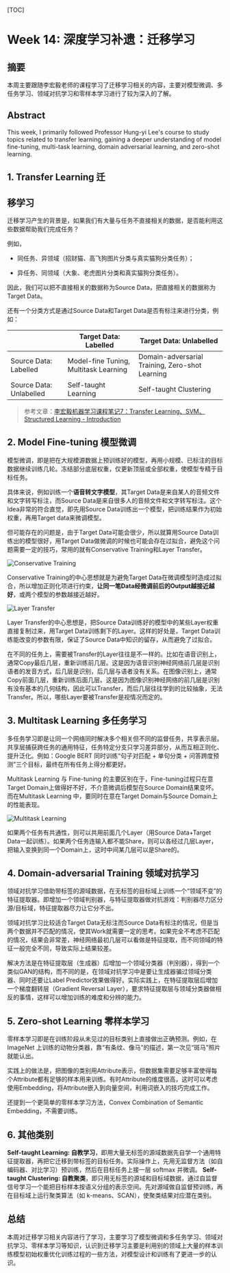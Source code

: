 [TOC]

# Week 14: 深度学习补遗：迁移学习

## 摘要

本周主要跟随李宏毅老师的课程学习了迁移学习相关的内容，主要对模型微调、多任务学习、领域对抗学习和零样本学习进行了较为深入的了解。

## Abstract

This week, I primarily followed Professor Hung-yi Lee's course to study topics related to transfer learning, gaining a deeper understanding of model fine-tuning, multi-task learning, domain adversarial learning, and zero-shot learning.

## 1. Transfer Learning 迁

## 移学习

迁移学习产生的背景是，如果我们有大量与任务不直接相关的数据，是否能利用这些数据帮助我们完成任务？

例如，

- 同任务、异领域（招财猫、高飞狗图片分类与真实猫狗分类任务）；

- 异任务、同领域（大象、老虎图片分类和真实猫狗分类任务）。

因此，我们可以把不直接相关的数据称为Source Data，把直接相关的数据称为Target Data。

还有一个分类方式是通过Source Data和Target Data是否有标注来进行分类，例如：

|                         | Target Data: Labelled                 | Target Data: Unlabelled                         |
| ----------------------- | ------------------------------------- | ----------------------------------------------- |
| Source Data: Labelled   | Model-fine Tuning, Multitask Learning | Domain-adversarial Training, Zero-shot Learning |
| Source Data: Unlabelled | Self-taught Learning                  | Self-taught Clustering                          |

> 参考文章：[李宏毅机器学习课程笔记7：Transfer Learning、SVM、Structured Learning - Introduction](https://blog.csdn.net/xzy_thu/article/details/71921263)

## 2. Model Fine-tuning 模型微调

模型微调，即是把在大规模源数据上预训练好的模型，再用小规模、已标注的目标数据继续训练几轮。冻结部分底层权重，仅更新顶层或全部权重，使模型专精于目标任务。

具体来说，例如训练一个**语音转文字模型**，其Target Data是来自某人的音频文件和文字转写标注，而Source Data是来自很多人的音频文件和文字转写标注。这个Idea非常的符合直觉，即先用Source Data训练出一个模型，把训练结果作为初始权重，再用Target data来微调模型。

但可能存在的问题是，由于Target Data可能会很少，所以就算用Source Data训练出的模型很好，用Target Data做微调的时候也可能会存在过拟合，避免这个问题需要一定的技巧，常用的就有Conservative Training和Layer Transfer。

![Conservative Training](https://i-blog.csdnimg.cn/direct/55ea2bb4ffb0473280ba647e9be42fd3.png)

Conservative Training的中心思想就是为避免Target Data在微调模型时造成过拟合，所以增加正则化项进行约束，**让同一笔Data经微调前后的Output越接近越好**，或两个模型的参数越接近越好。

![Layer Transfer](https://i-blog.csdnimg.cn/direct/41c4f6d8bca1498c929ad1936d58489e.png)

Layer Transfer的中心思想是，把Source Data训练好的模型中的某些Layer权重直接复制过来，用Target Data训练剩下的Layer。这样的好处是，Target Data训练能改变的参数有限，保证了Source Data中知识的留存，从而避免了过拟合。

在不同的任务上，需要被Transfer的Layer往往是不一样的。比如在语音识别上，通常Copy最后几层，重新训练前几层。这是因为语音识别神经网络前几层是识别语者的发音方式，后几层是识别，后几层与语者没有关系。在图像识别上，通常Copy前面几层，重新训练后面几层。这是因为图像识别神经网络的前几层是识别有没有基本的几何结构，因此可以Transfer，而后几层往往学到的比较抽象，无法Transfer。所以，哪些Layer要被Transfer是视情况而定的。

## 3. Multitask Learning 多任务学习

多任务学习即是让同一个网络同时解决多个相关但不同的监督任务，共享表示层。共享层捕获跨任务的通用特征，任务特定分支只学习差异部分，从而互相正则化、提升泛化。例如：Google BERT 同时训练“句子对匹配 + 单句分类 + 问答跨度预测”三个目标，最终在所有任务上得分都更好。

Multitask Learning 与 Fine-tuning 的主要区别在于，Fine-tuning过程只在意Target Domain上做得好不好，不介意微调后模型在Source Domain结果变坏。而在Multitask Learning 中，要同时在意在Target Domain与Source Domain上的性能表现。

![Multitask Learning](https://i-blog.csdnimg.cn/direct/f7eebd34157d4ee28d9748457d09f85d.png)

如果两个任务有共通性，则可以共用前面几个Layer（用Source Data+Target Data一起训练）。如果两个任务连输入都不能Share，则可以各经过几层Layer，把输入变换到同一个Domain上，这时中间某几层可以是Share的。

## 4. Domain-adversarial Training 领域对抗学习

领域对抗学习借助带标签的源域数据，在无标签的目标域上训练一个“领域不变”的特征提取器。即增加一个领域判别器，与特征提取器做对抗游戏：判别器尽力区分源/目标域，特征提取器尽力让它分不出。

领域对抗学习比较适合Target Data无标注而Source Data有标注的情况，但是当两个数据并不匹配的情况，使其Work就需要一定的思考。如果完全不考虑不匹配的情况，结果会非常差，神经网络最初几层可以看做是特征提取，而不同领域的特征一般完全不同，导致实际上结果较差。

解决方法是在特征提取层（生成器）后增加一个领域分类器（判别器），得到一个类似GAN的结构，而不同的是，在领域对抗学习中是要让生成器骗过领域分类器、同时还要让Label Predictor效果做得好。实际实践上，在特征提取层后增加一个梯度翻转层（Gradient Reversal Layer），要求特征提取层与领域分类器做相反的事情，这样可以增加训练的难度和分辨的能力。

## 5. Zero-shot Learning 零样本学习

零样本学习即是在训练阶段从未见过的目标类别上直接做出正确预测。例如，在 ImageNet 上训练的动物分类器，靠“有条纹、像马”的描述，第一次见“斑马”照片就能认出。

实践上的做法是，把图像的类别用Attribute表示，但数据集需要足够丰富使得每个Attribute都有足够的样本用来训练。有时Attribute的维度很高，这时可以考虑使用Embedding，将Attribute嵌入到向量空间，利用词嵌入的技巧完成工作。

还提到一个更简单的零样本学习方法，Convex Combination of Semantic Embedding，不需要训练。

## 6. 其他类别
**Self-taught Learning: 自教学习**，即用大量无标签的源域数据先自学一个通用特征提取器，再把它迁移到带标签的目标任务。实际操作上，先用无监督方法（如自编码器、对比学习）预训练，然后在目标任务上接一层 softmax 并微调。
**Self-taught Clustering: 自教聚类**，即只用无标签的源域和目标域数据，通过自监督信号学习一个能把目标样本按语义分组的表示空间。先对源域做自监督预训练，再在目标域上运行聚类算法（如 k-means、SCAN），使聚类结果对应潜在类别。

## 总结

本周对迁移学习相关内容进行了学习，主要学习了模型微调和多任务学习、领域对抗学习、零样本学习等知识，认识到迁移学习主要是利用别的领域上大量的样本训练模型初始权重优化训练过程的一些方法，对模型设计和训练有了更进一步的认识。